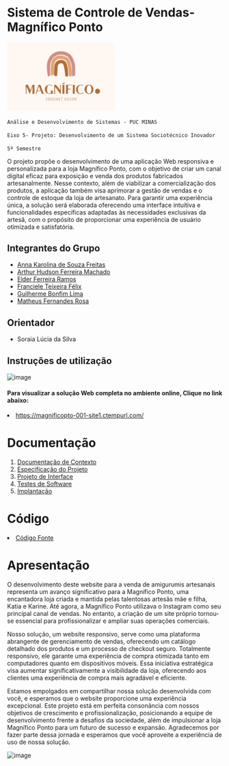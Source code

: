 # Sistema de Controle de Vendas- Magnífico Ponto

<img src="documentos/img/logotipo.jpeg" width="50%" alt="Logomarca">


`Análise e Desenvolvimento de Sistemas - PUC MINAS`

`Eixo 5- Projeto: Desenvolvimento de um Sistema Sociotécnico Inovador`

`5º Semestre`



O projeto propõe o desenvolvimento de uma aplicação Web responsiva e personalizada para a loja Magnífico Ponto, com o objetivo de criar um canal digital eficaz para exposição e venda dos produtos fabricados artesanalmente. Nesse contexto, além de viabilizar a comercialização dos produtos, a aplicação também visa aprimorar a gestão de vendas e o controle de estoque da loja de artesanato. Para garantir uma experiência única, a solução será elaborada oferecendo uma interface intuitiva e funcionalidades específicas adaptadas às necessidades exclusivas da artesã, com o propósito de proporcionar uma experiência de usuário otimizada e satisfatória.

## Integrantes do Grupo

- [Anna Karolina de Souza Freitas](https://github.com/AnnaFreitask)
- [Arthur Hudson Ferreira Machado](https://github.com/Arthurm12)
- [Elder Ferreira Ramos](https://github.com/Elder-Ferreira)
- [Franciele Teixeira Félix](https://github.com/FrancieleFelix)
- [Guilherme Bonfim Lima](https://github.com/bonfimdev)
- [Matheus Fernandes Rosa](https://github.com/mfernandesr)



## Orientador

- Soraia Lúcia da Silva

## Instruções de utilização

![image](https://github.com/ICEI-PUC-Minas-PMV-ADS/pmv-ads-2024-1-e5-proj-empext-t2-magnifico-ponto/assets/103782980/bacf5b51-f6a7-4660-aa10-4c478a52db75)

#### Para visualizar a solução Web completa no ambiente online, Clique no link abaixo:<br>

<li><a href="[src/README.md](https://magnificopto-001-site1.ctempurl.com/)">https://magnificopto-001-site1.ctempurl.com/</a></li>

# Documentação

<ol>
<li><a href="documentos/01-Documentação de Contexto.md"> Documentação de Contexto</a></li>
<li><a href="documentos/02-Especificação do Projeto.md"> Especificação do Projeto</a></li>
<li><a href="documentos/03-Projeto de Interface.md"> Projeto de Interface</a></li>
<li><a href="documentos/04-Testes de Software.md"> Testes de Software</a></li>
<li><a href="documentos/05-Implantação.md"> Implantação</a></li>
</ol>

# Código

<li><a href="codigo-fonte/README.md"> Código Fonte</a></li>

# Apresentação

O desenvolvimento deste website para a venda de amigurumis artesanais representa um avanço significativo para a Magnífico Ponto, uma encantadora loja criada e mantida pelas talentosas artesãs mãe e filha, Katia e Karine. Até agora, a Magnífico Ponto utilizava o Instagram como seu principal canal de vendas. No entanto, a criação de um site próprio tornou-se essencial para profissionalizar e ampliar suas operações comerciais.

Nosso solução, um website responsivo, serve como uma plataforma abrangente de gerenciamento de vendas, oferecendo um catálogo detalhado dos produtos e um processo de checkout seguro. Totalmente responsivo, ele garante uma experiência de compra otimizada tanto em computadores quanto em dispositivos móveis. Essa iniciativa estratégica visa aumentar significativamente a visibilidade da loja, oferecendo aos clientes uma experiência de compra mais agradável e eficiente.

Estamos empolgados em compartilhar nossa solução desenvolvida com você, e esperamos que o website proporcione uma experiência excepcional. Este projeto está em perfeita consonância com nossos objetivos de crescimento e profissionalização, posicionando a equipe de desenvolvimento frente a desafios da sociedade, além de impulsionar a loja Magnífico Ponto para um futuro de sucesso e expansão. Agradecemos por fazer parte dessa jornada e esperamos que você aproveite a experiência de uso de nossa solução.

![image](https://github.com/ICEI-PUC-Minas-PMV-ADS/pmv-ads-2024-1-e5-proj-empext-t2-magnifico-ponto/assets/103782980/ef569758-1733-49e1-b7b4-f0b869280745)
